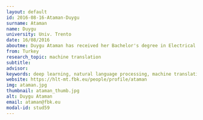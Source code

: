```yaml
---
layout: default 
id: 2016-08-16-Ataman-Duygu
surname: Ataman
name: Duygu
university: Univ. Trento
date: 16/08/2016
aboutme: Duygu Ataman has received her Bachelor's degree in Electrical and Electronics Engineering at Middle East Technical University, Turkey in 2013 and her Master's degree in Embedded Systems and Multimedia at KU Leuven, Belgium in 2015. During her studies she was a research intern at CVUT in Prague, Czech Republic in 2011 and UCLouvain, Belgium in 2012. She is a first year PhD student at University of Trento, Italy in Information Technology and Computer Science and her research is collaborated by Fondazione Bruno Kessler. Her research is based on using multilingual distributional semantics and novel computational architectures to model generalization from monolingual corpora in neural machine translation.
from: Turkey
research_topic: machine translation
subtitle: 
advisor:
keywords: deep learning, natural language processing, machine translation 
website: https://hlt-mt.fbk.eu/people/profile/ataman
img: ataman.jpg
thumbnail: ataman_thumb.jpg
alt: Duygu Ataman
email: ataman@fbk.eu
modal-id: stud59
---
```

